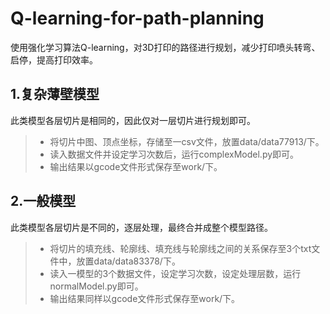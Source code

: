 # Q-learning-for-path-planning
使用强化学习算法Q-learning，对3D打印的路径进行规划，减少打印喷头转弯、启停，提高打印效率。
## 1.复杂薄壁模型
此类模型各层切片是相同的，因此仅对一层切片进行规划即可。
> + 将切片中图、顶点坐标，存储至一csv文件，放置data/data77913/下。
> + 读入数据文件并设定学习次数后，运行complexModel.py即可。
> + 输出结果以gcode文件形式保存至work/下。
## 2.一般模型
此类模型各层切片是不同的，逐层处理，最终合并成整个模型路径。
> + 将切片的填充线、轮廓线、填充线与轮廓线之间的关系保存至3个txt文件中，放置data/data83378/下。
> + 读入一模型的3个数据文件，设定学习次数，设定处理层数，运行normalModel.py即可。
> + 输出结果同样以gcode文件形式保存至work/下。
